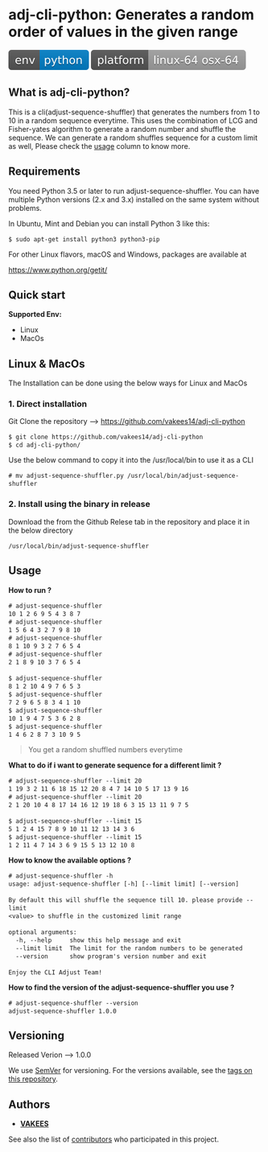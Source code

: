 adj-cli-python: Generates a random order of values in the given range
=======================================

![env](/badges/env.svg)
![platform](/badges/platform.svg)

What is adj-cli-python?
-------------
This is a cli(adjust-sequence-shuffler) that generates the numbers from 1 to 10 in a random sequence everytime.
This uses the combination of LCG and Fisher-yates algorithm to generate a random number and shuffle the sequence.
We can generate a random shuffles sequence for a custom limit as well, Please check the [usage](#usage) column
to know more.


Requirements
------------

You need Python 3.5 or later to run adjust-sequence-shuffler.  You can have multiple Python
versions (2.x and 3.x) installed on the same system without problems.

In Ubuntu, Mint and Debian you can install Python 3 like this:

    $ sudo apt-get install python3 python3-pip

For other Linux flavors, macOS and Windows, packages are available at

  https://www.python.org/getit/


Quick start
-----------

**Supported Env:**

- Linux
- MacOs

## Linux  & MacOs

The Installation can be done using the below ways for Linux and MacOs

### 1. Direct installation

Git Clone the repository --> https://github.com/vakees14/adj-cli-python
```
$ git clone https://github.com/vakees14/adj-cli-python
$ cd adj-cli-python/
```

Use the below command to copy it into the /usr/local/bin to use it as a CLI
```
# mv adjust-sequence-shuffler.py /usr/local/bin/adjust-sequence-shuffler
```

### 2. Install using the binary in release

Download the from the Github Relese tab in the repository and place it in the below directory

```
/usr/local/bin/adjust-sequence-shuffler
```


Usage
-----

**How to run ?**
```
# adjust-sequence-shuffler
10 1 2 6 9 5 4 3 8 7
# adjust-sequence-shuffler
1 5 6 4 3 2 7 9 8 10
# adjust-sequence-shuffler
8 1 10 9 3 2 7 6 5 4
# adjust-sequence-shuffler
2 1 8 9 10 3 7 6 5 4

$ adjust-sequence-shuffler
8 1 2 10 4 9 7 6 5 3
$ adjust-sequence-shuffler
7 2 9 6 5 8 3 4 1 10
$ adjust-sequence-shuffler
10 1 9 4 7 5 3 6 2 8
$ adjust-sequence-shuffler
1 4 6 2 8 7 3 10 9 5

```
> You get a random shuffled numbers everytime


**What to do if i want to generate sequence for a different limit ?**
```
# adjust-sequence-shuffler --limit 20
1 19 3 2 11 6 18 15 12 20 8 4 7 14 10 5 17 13 9 16
# adjust-sequence-shuffler --limit 20
2 1 20 10 4 8 17 14 16 12 19 18 6 3 15 13 11 9 7 5

$ adjust-sequence-shuffler --limit 15
5 1 2 4 15 7 8 9 10 11 12 13 14 3 6
$ adjust-sequence-shuffler --limit 15
1 2 11 4 7 14 3 6 9 15 5 13 12 10 8
```

**How to know the available options ?**
```
# adjust-sequence-shuffler -h
usage: adjust-sequence-shuffler [-h] [--limit limit] [--version]

By default this will shuffle the sequence till 10. please provide --limit
<value> to shuffle in the customized limit range

optional arguments:
  -h, --help     show this help message and exit
  --limit limit  The limit for the random numbers to be generated
  --version      show program's version number and exit

Enjoy the CLI Adjust Team!
```

**How to find the version of the adjust-sequence-shuffler you use ?**
```
# adjust-sequence-shuffler --version
adjust-sequence-shuffler 1.0.0
```



## Versioning

Released Verion --> 1.0.0

We use [SemVer](http://semver.org/) for versioning. For the versions available, see the [tags on this repository](https://github.com/your/project/tags). 

## Authors

* [**VAKEES**](https://github.com/vakees14)

See also the list of [contributors](https://github.com/vakees14/adj-cli-python/graphs/contributors) who participated in this project.
